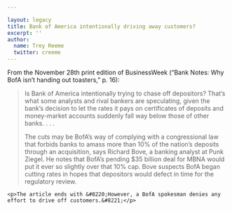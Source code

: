 ```yaml
---

layout: legacy
title: Bank of America intentionally driving away customers?
excerpt: ''
author:
  name: Trey Reeme
  twitter: creeme
---
```


<p>From the November 28th print edition of BusinessWeek (&#8220;Bank Notes: Why BofA isn&#8217;t handing out toasters,&#8221; p. 16):</p>

<blockquote><p>Is Bank of America intentionally trying to chase off depositors?  That&#8217;s what some analysts and rival bankers are speculating, given the bank&#8217;s decision to let the rates it pays on certificates of deposits and money-market accounts suddenly fall way below those of other banks. . . . </p>
<p>The cuts may be BofA&#8217;s way of complying with a congressional law that forbids banks to amass more than 10% of the nation&#8217;s deposits through an acquisition, says Richard Bove, a banking analyst at Punk Ziegel.  He notes that BofA&#8217;s pending $35 billion deal for <span class='caps'><span class="caps">MBNA</span></span> would put it ever so slightly over that 10% cap.  Bove suspects BofA began cutting rates in hopes that depositors would defect in time for the regulatory review.</p></blockquote>

    <p>The article ends with &#8220;However, a BofA spokesman denies any effort to drive off customers.&#8221;</p>